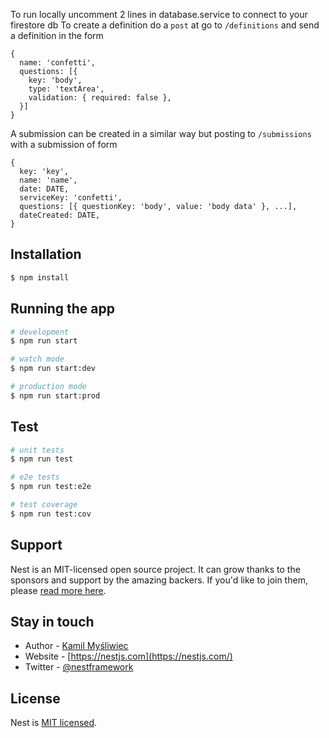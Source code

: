 To run locally uncomment 2 lines in database.service to connect to your firestore db
To create a definition do a `post` at go to `/definitions` and send a definition in the form 
```
{ 
  name: 'confetti',
  questions: [{
    key: 'body',
    type: 'textArea',
    validation: { required: false },
  }]
}
```
A submission can be created in a similar way but posting to `/submissions` with a submission of form
```
{
  key: 'key',
  name: 'name',
  date: DATE,
  serviceKey: 'confetti',
  questions: [{ questionKey: 'body', value: 'body data' }, ...],
  dateCreated: DATE,
}
```

## Installation

```bash
$ npm install
```

## Running the app

```bash
# development
$ npm run start

# watch mode
$ npm run start:dev

# production mode
$ npm run start:prod
```

## Test

```bash
# unit tests
$ npm run test

# e2e tests
$ npm run test:e2e

# test coverage
$ npm run test:cov
```

## Support

Nest is an MIT-licensed open source project. It can grow thanks to the sponsors and support by the amazing backers. If you'd like to join them, please [read more here](https://docs.nestjs.com/support).

## Stay in touch

- Author - [Kamil Myśliwiec](https://kamilmysliwiec.com)
- Website - [https://nestjs.com](https://nestjs.com/)
- Twitter - [@nestframework](https://twitter.com/nestframework)

## License

  Nest is [MIT licensed](LICENSE).
